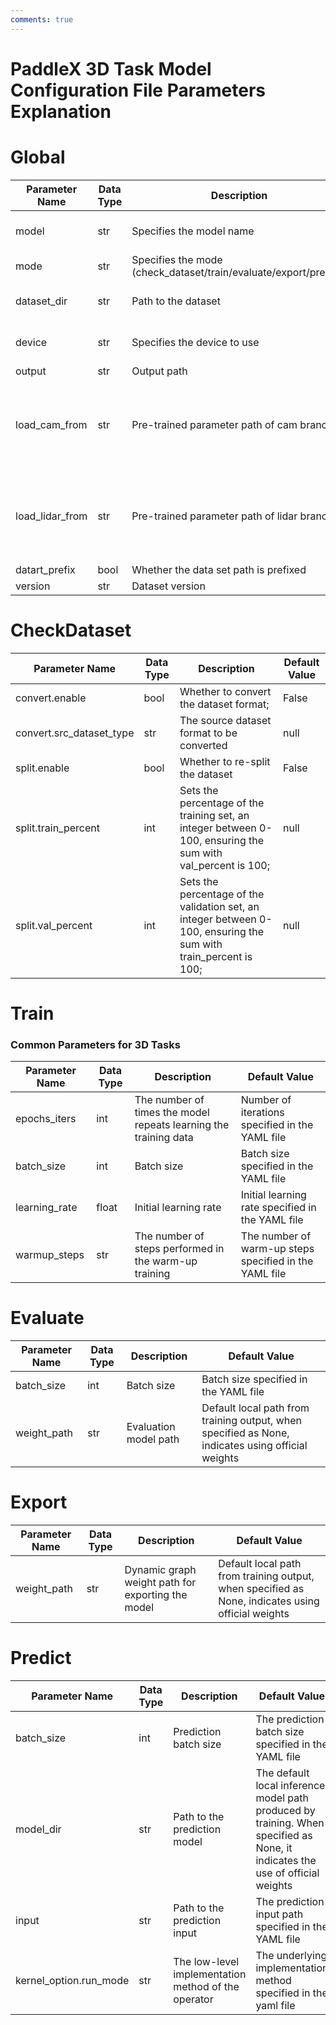 ```yaml
---
comments: true
---
```


# PaddleX 3D Task Model Configuration File Parameters Explanation

# Global

<table>
<thead>
<tr>
<th>Parameter Name</th>
<th>Data Type</th>
<th>Description</th>
<th>Default Value</th>
</tr>
</thead>
<tbody>
<tr>
<td>model</td>
<td>str</td>
<td>Specifies the model name</td>
<td>Model name specified in the YAML file</td>
</tr>
<tr>
<td>mode</td>
<td>str</td>
<td>Specifies the mode (check_dataset/train/evaluate/export/predict)</td>
<td>check_dataset</td>
</tr>
<tr>
<td>dataset_dir</td>
<td>str</td>
<td>Path to the dataset</td>
<td>Dataset path specified in the YAML file</td>
</tr>
<tr>
<td>device</td>
<td>str</td>
<td>Specifies the device to use</td>
<td>Device ID specified in the YAML file</td>
</tr>
<tr>
<td>output</td>
<td>str</td>
<td>Output path</td>
<td>"output"</td>
</tr>
<tr>
<td>load_cam_from</td>
<td>str</td>
<td>Pre-trained parameter path of cam branch</td>
<td>The pre-trained parameter path of the cam branch specified in the YAML file</td>
</tr>
<tr>
<td>load_lidar_from</td>
<td>str</td>
<td>Pre-trained parameter path of lidar branch</td>
<td>The pre-trained parameter path of the lidar branch specified in the YAML file</td>
</tr>
<tr>
<td>datart_prefix</td>
<td>bool</td>
<td>Whether the data set path is prefixed</td>
<td>True</td>
</tr>
<tr>
<td>version</td>
<td>str</td>
<td>Dataset version</td>
<td>"mini"</td>
</tr>
</tbody>
</table>

# CheckDataset

<table>
<thead>
<tr>
<th>Parameter Name</th>
<th>Data Type</th>
<th>Description</th>
<th>Default Value</th>
</tr>
</thead>
<tbody>
<tr>
<td>convert.enable</td>
<td>bool</td>
<td>Whether to convert the dataset format;</td>
<td>False</td>
</tr>
<tr>
<td>convert.src_dataset_type</td>
<td>str</td>
<td>The source dataset format to be converted</td>
<td>null</td>
</tr>
<tr>
<td>split.enable</td>
<td>bool</td>
<td>Whether to re-split the dataset</td>
<td>False</td>
</tr>
<tr>
<td>split.train_percent</td>
<td>int</td>
<td>Sets the percentage of the training set, an integer between 0-100, ensuring the sum with val_percent is 100;</td>
<td>null</td>
</tr>
<tr>
<td>split.val_percent</td>
<td>int</td>
<td>Sets the percentage of the validation set, an integer between 0-100, ensuring the sum with train_percent is 100;</td>
<td>null</td>
</tr>
</tbody>
</table>

# Train
### Common Parameters for 3D Tasks
<table>
<thead>
<tr>
<th>Parameter Name</th>
<th>Data Type</th>
<th>Description</th>
<th>Default Value</th>
</tr>
</thead>
<tbody>
<tr>
<td>epochs_iters</td>
<td>int</td>
<td>The number of times the model repeats learning the training data</td>
<td>Number of iterations specified in the YAML file</td>
</tr>
<tr>
<td>batch_size</td>
<td>int</td>
<td>Batch size</td>
<td>Batch size specified in the YAML file</td>
</tr>
<tr>
<td>learning_rate</td>
<td>float</td>
<td>Initial learning rate</td>
<td>Initial learning rate specified in the YAML file</td>
</tr>
<tr>
<td>warmup_steps</td>
<td>str</td>
<td>The number of steps performed in the warm-up training</td>
<td>The number of warm-up steps specified in the YAML file</td>
</tr>
</tbody>
</table>


# Evaluate
<table>
<thead>
<tr>
<th>Parameter Name</th>
<th>Data Type</th>
<th>Description</th>
<th>Default Value</th>
</tr>
</thead>
<tbody>
<tr>
<td>batch_size</td>
<td>int</td>
<td>Batch size</td>
<td>Batch size specified in the YAML file
</td>
</tr>
<tr>
<td>weight_path</td>
<td>str</td>
<td>Evaluation model path</td>
<td>Default local path from training output, when specified as None, indicates using official weights</td>
</tr>
</tbody>
</table>

# Export
<table>
<thead>
<tr>
<th>Parameter Name</th>
<th>Data Type</th>
<th>Description</th>
<th>Default Value</th>
</tr>
</thead>
<tbody>
<tr>
<td>weight_path</td>
<td>str</td>
<td>Dynamic graph weight path for exporting the model</td>
<td>Default local path from training output, when specified as None, indicates using official weights</td>
</tr>
</tbody>
</table>

# Predict
<table>
<thead>
<tr>
<th>Parameter Name</th>
<th>Data Type</th>
<th>Description</th>
<th>Default Value</th>
</tr>
</thead>
<tbody>
<tr>
<td>batch_size</td>
<td>int</td>
<td>Prediction batch size</td>
<td>The prediction batch size specified in the YAML file</td>
</tr>
<tr>
<td>model_dir</td>
<td>str</td>
<td>Path to the prediction model</td>
<td>The default local inference model path produced by training. When specified as None, it indicates the use of official weights</td>
</tr>
<tr>
<td>input</td>
<td>str</td>
<td>Path to the prediction input</td>
<td>The prediction input path specified in the YAML file</td>
</tr>
<tr>
<td>kernel_option.run_mode</td>
<td>str</td>
<td>The low-level implementation method of the operator</td>
<td>The underlying implementation method specified in the yaml file</td>
</tr>
</tbody>
</table>
